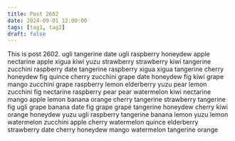 ```yaml
---
title: Post 2602
date: 2024-09-01 12:00:00
tags: [tag1, tag2]
draft: false
---
```

This is post 2602.
ugli
tangerine
date
ugli
raspberry
honeydew
apple
nectarine
apple
xigua
kiwi
yuzu
strawberry
strawberry
kiwi
tangerine
zucchini
raspberry
date
tangerine
raspberry
xigua
xigua
tangerine
cherry
honeydew
fig
quince
cherry
zucchini
grape
date
honeydew
fig
kiwi
grape
mango
zucchini
grape
raspberry
lemon
elderberry
yuzu
pear
lemon
zucchini
fig
nectarine
raspberry
pear
pear
watermelon
kiwi
nectarine
mango
apple
lemon
banana
orange
cherry
tangerine
strawberry
tangerine
fig
ugli
grape
banana
date
fig
grape
grape
tangerine
honeydew
cherry
kiwi
orange
honeydew
yuzu
ugli
raspberry
tangerine
banana
lemon
yuzu
lemon
watermelon
zucchini
apple
cherry
watermelon
quince
elderberry
strawberry
date
cherry
honeydew
mango
watermelon
tangerine
orange
